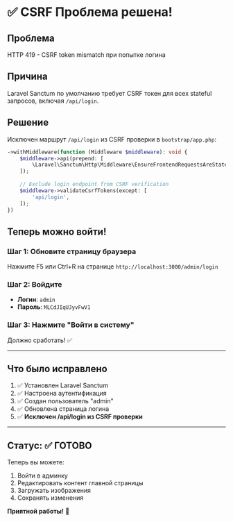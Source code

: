 # ✅ CSRF Проблема решена!

## Проблема
HTTP 419 - CSRF token mismatch при попытке логина

## Причина
Laravel Sanctum по умолчанию требует CSRF токен для всех stateful запросов, включая `/api/login`.

## Решение
Исключен маршрут `/api/login` из CSRF проверки в `bootstrap/app.php`:

```php
->withMiddleware(function (Middleware $middleware): void {
    $middleware->api(prepend: [
        \Laravel\Sanctum\Http\Middleware\EnsureFrontendRequestsAreStateful::class,
    ]);
    
    // Exclude login endpoint from CSRF verification
    $middleware->validateCsrfTokens(except: [
        'api/login',
    ]);
})
```

## Теперь можно войти!

### Шаг 1: Обновите страницу браузера
Нажмите F5 или Ctrl+R на странице `http://localhost:3000/admin/login`

### Шаг 2: Войдите
- **Логин**: `admin`
- **Пароль**: `MLCdJIqUJyvFwV1`

### Шаг 3: Нажмите "Войти в систему"

Должно сработать! ✅

---

## Что было исправлено

1. ✅ Установлен Laravel Sanctum
2. ✅ Настроена аутентификация
3. ✅ Создан пользователь "admin"
4. ✅ Обновлена страница логина
5. ✅ **Исключен /api/login из CSRF проверки**

---

## Статус: ✅ ГОТОВО

Теперь вы можете:
1. Войти в админку
2. Редактировать контент главной страницы
3. Загружать изображения
4. Сохранять изменения

**Приятной работы!** 🎉
